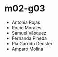# m02-g03
- Antonia Rojas
- Rocio Morales
- Samuel Vásquez
- Fernanda Pineda
- Pía Garrido Deuster
- Amparo Molina